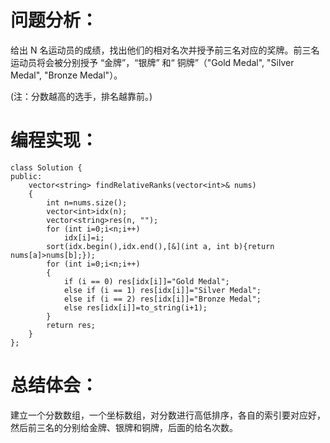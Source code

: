 # 问题分析：
给出 N 名运动员的成绩，找出他们的相对名次并授予前三名对应的奖牌。前三名运动员将会被分别授予 “金牌”，“银牌” 和“ 铜牌”（"Gold Medal", "Silver Medal", "Bronze Medal"）。

(注：分数越高的选手，排名越靠前。)
# 编程实现：
```
class Solution {
public:
    vector<string> findRelativeRanks(vector<int>& nums)
    {
        int n=nums.size();
        vector<int>idx(n);
        vector<string>res(n, "");
        for (int i=0;i<n;i++) 
            idx[i]=i;
        sort(idx.begin(),idx.end(),[&](int a, int b){return nums[a]>nums[b];});
        for (int i=0;i<n;i++)
        {
            if (i == 0) res[idx[i]]="Gold Medal";
            else if (i == 1) res[idx[i]]="Silver Medal";
            else if (i == 2) res[idx[i]]="Bronze Medal";
            else res[idx[i]]=to_string(i+1);
        }
        return res;
    }
};
```
# 总结体会：
建立一个分数数组，一个坐标数组，对分数进行高低排序，各自的索引要对应好，然后前三名的分别给金牌、银牌和铜牌，后面的给名次数。